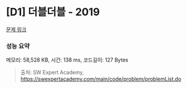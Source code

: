 # [D1] 더블더블 - 2019 

[문제 링크](https://swexpertacademy.com/main/code/problem/problemDetail.do?contestProbId=AV5QDEX6AqwDFAUq) 

### 성능 요약

메모리: 58,528 KB, 시간: 138 ms, 코드길이: 127 Bytes



> 출처: SW Expert Academy, https://swexpertacademy.com/main/code/problem/problemList.do
